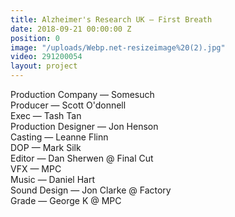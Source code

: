```yaml
---
title: Alzheimer's Research UK — First Breath
date: 2018-09-21 00:00:00 Z
position: 0
image: "/uploads/Webp.net-resizeimage%20(2).jpg"
video: 291200054
layout: project
---
```


Production Company — Somesuch  
Producer — Scott O'donnell  
Exec — Tash Tan  
Production Designer — Jon Henson  
Casting — Leanne Flinn  
DOP — Mark Silk  
Editor — Dan Sherwen @ Final Cut  
VFX — MPC  
Music — Daniel Hart  
Sound Design — Jon Clarke @ Factory  
Grade — George K @ MPC 